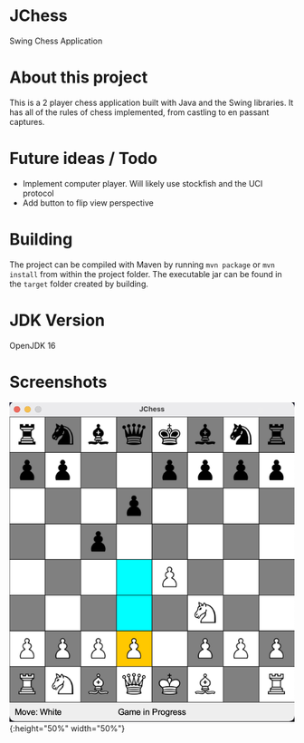 # JChess
Swing Chess Application

# About this project
This is a 2 player chess application built with Java and the Swing libraries. It has all of the rules of chess implemented, from castling to en passant captures.

# Future ideas / Todo
- Implement computer player. Will likely use stockfish and the UCI protocol
- Add button to flip view perspective

# Building
The project can be compiled with Maven by running `mvn package` or `mvn install` from within the project folder. 
The executable jar can be found in the `target` folder created by building.

# JDK Version
OpenJDK 16

# Screenshots

![](/screenshots/img1.png){:height="50%" width="50%"}
